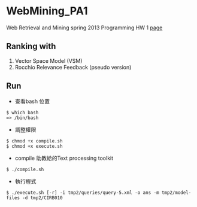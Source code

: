 # WebMining_PA1

Web Retrieval and Mining spring 2013 Programming HW 1
[page](https://sites.google.com/site/irlabwm2013/)

## Ranking with

1. Vector Space Model (VSM) 
2. Rocchio Relevance Feedback (pseudo version)

## Run

* 查看bash 位置

```
$ which bash
=> /bin/bash
```

* 調整權限

```
$ chmod +x compile.sh
$ chmod +x execute.sh
```

* compile 助教給的Text processing toolkit

```
$ ./compile.sh
```

* 執行程式

```
$ ./execute.sh [-r] -i tmp2/queries/query-5.xml -o ans -m tmp2/model-files -d tmp2/CIRB010
```